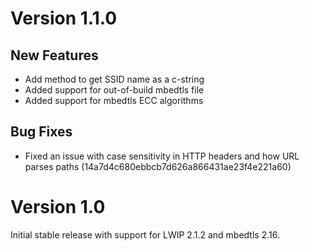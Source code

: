 # Version 1.1.0

## New Features

- Add method to get SSID name as a c-string
- Added support for out-of-build mbedtls file
- Added support for mbedtls ECC algorithms

## Bug Fixes

- Fixed an issue with case sensitivity in HTTP headers and how URL parses paths (14a7d4c680ebbcb7d626a866431ae23f4e221a60)

# Version 1.0

Initial stable release with support for LWIP 2.1.2 and mbedtls 2.16.
